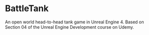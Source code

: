 # BattleTank
An open world head-to-head tank game in Unreal Engine 4.
Based on Section 04 of the Unreal Engine Development course on Udemy.
